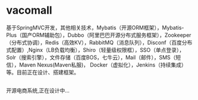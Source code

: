 # vacomall 

基于SpringMVC开发，其他相关技术，Mybatis（开源ORM框架），Mybatis-Plus（国产ORM辅助包），Dubbo（阿里巴巴开源分布式服务框架），Zookeeper（分布式协调），Redis（高效KV），RabbitMQ（消息队列），Disconf（百度分布式配置）,Nginx（LB负载均衡），Shiro（轻量级权限框），SSO（单点登录），Solr（搜索引擎），文件存储（百度BOS，七牛云），Mail（邮件），SMS（短信），Maven Nexus(Maven私服)， Docker（虚拟化），Jenkins（持续集成）等。目前正在设计、搭建框架。
##
开源电商系统,正在设计中...

